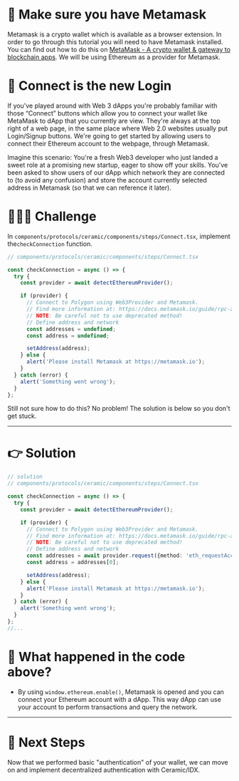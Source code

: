 # 🦊 Make sure you have Metamask

Metamask is a crypto wallet which is available as a browser extension. In order to go through this tutorial you will need to have Metamask installed. You can find out how to do this on [MetaMask - A crypto wallet & gateway to blockchain apps](https://metamask.io/). We will be using Ethereum as a provider for Metamask.

# 🔗 Connect is the new Login

If you’ve played around with Web 3 dApps you're probably familiar with those “Connect” buttons which allow you to connect your wallet like MetaMask to dApp that you currently are view. They're always at the top right of a web page, in the same place where Web 2.0 websites usually put Login/Signup buttons. We're going to get started by allowing users to connect their Ethereum account to the webpage, through Metamask.

Imagine this scenario: You're a fresh Web3 developer who just landed a sweet role at a promising new startup, eager to show off your skills. You've been asked to show users of our dApp which network they are connected to (to avoid any confusion) and store the account currently selected address in Metamask (so that we can reference it later).

# 🧑🏼‍💻 Challenge

In `components/protocols/ceramic/components/steps/Connect.tsx`, implement the`checkConnection` function.

```typescript
// components/protocols/ceramic/components/steps/Connect.tsx

const checkConnection = async () => {
  try {
    const provider = await detectEthereumProvider();

    if (provider) {
      // Connect to Polygon using Web3Provider and Metamask.
      // Find more information at: https://docs.metamask.io/guide/rpc-api.html.
      // NOTE: Be careful not to use deprecated method!
      // Define address and network
      const addresses = undefined;
      const address = undefined;

      setAddress(address);
    } else {
      alert('Please install Metamask at https://metamask.io');
    }
  } catch (error) {
    alert('Something went wrong');
  }
};
```

Still not sure how to do this? No problem! The solution is below so you don't get stuck.

---

# 👉 Solution

```typescript
// solution
// components/protocols/ceramic/components/steps/Connect.tsx

const checkConnection = async () => {
  try {
    const provider = await detectEthereumProvider();

    if (provider) {
      // Connect to Polygon using Web3Provider and Metamask.
      // Find more information at: https://docs.metamask.io/guide/rpc-api.html.
      // NOTE: Be careful not to use deprecated method!
      // Define address and network
      const addresses = await provider.request({method: 'eth_requestAccounts'});
      const address = addresses[0];

      setAddress(address);
    } else {
      alert('Please install Metamask at https://metamask.io');
    }
  } catch (error) {
    alert('Something went wrong');
  }
};
//...
```

# 🤔 What happened in the code above?

- By using `window.ethereum.enable()`, Metamask is opened and you can connect your Ethereum account with a dApp. This way dApp can use your account to perform transactions and query the network.

---

# 👣 Next Steps

Now that we performed basic "authentication" of your wallet, we can move on and implement decentralized authentication with Ceramic/IDX.
